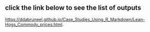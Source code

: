 ## click the link below to see the list of outputs

https://ddabruneel.github.io/Case_Studies_Using_R_Markdown/Lean-Hogs_Commody_prices.html.


